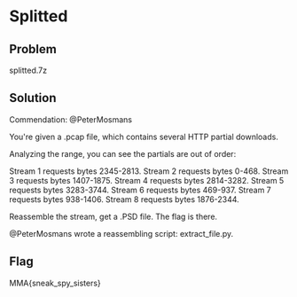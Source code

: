 # Splitted

## Problem

splitted.7z

## Solution

Commendation: @PeterMosmans

You're given a .pcap file, which contains several HTTP partial downloads.

Analyzing the range, you can see the partials are out of order:

Stream 1 requests bytes 2345-2813.
Stream 2 requests bytes 0-468.
Stream 3 requests bytes 1407-1875.
Stream 4 requests bytes 2814-3282.
Stream 5 requests bytes 3283-3744.
Stream 6 requests bytes 469-937.
Stream 7 requests bytes 938-1406.
Stream 8 requests bytes 1876-2344.

Reassemble the stream, get a .PSD file. The flag is there.

@PeterMosmans wrote a reassembling script: extract_file.py.

## Flag

MMA{sneak_spy_sisters}
